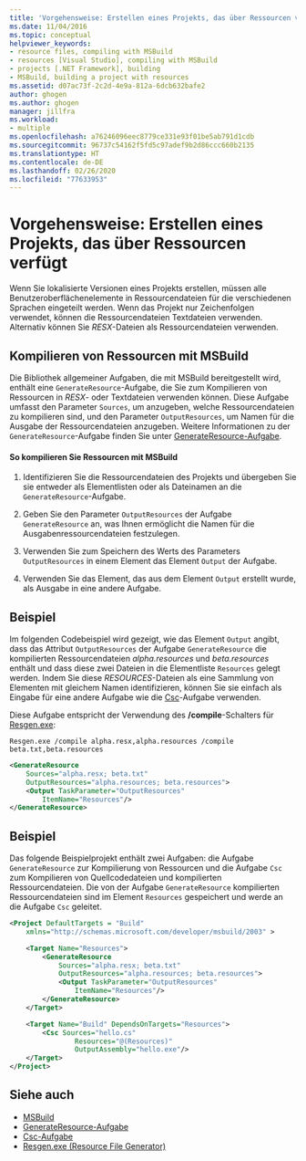 ```yaml
---
title: 'Vorgehensweise: Erstellen eines Projekts, das über Ressourcen verfügt | Microsoft-Dokumentation'
ms.date: 11/04/2016
ms.topic: conceptual
helpviewer_keywords:
- resource files, compiling with MSBuild
- resources [Visual Studio], compiling with MSBuild
- projects [.NET Framework], building
- MSBuild, building a project with resources
ms.assetid: d07ac73f-2c2d-4e9a-812a-6dcb632bafe2
author: ghogen
ms.author: ghogen
manager: jillfra
ms.workload:
- multiple
ms.openlocfilehash: a76246096eec8779ce331e93f01be5ab791d1cdb
ms.sourcegitcommit: 96737c54162f5fd5c97adef9b2d86ccc660b2135
ms.translationtype: HT
ms.contentlocale: de-DE
ms.lasthandoff: 02/26/2020
ms.locfileid: "77633953"
---
```

# <a name="how-to-build-a-project-that-has-resources"></a>Vorgehensweise: Erstellen eines Projekts, das über Ressourcen verfügt

Wenn Sie lokalisierte Versionen eines Projekts erstellen, müssen alle Benutzeroberflächenelemente in Ressourcendateien für die verschiedenen Sprachen eingeteilt werden. Wenn das Projekt nur Zeichenfolgen verwendet, können die Ressourcendateien Textdateien verwenden. Alternativ können Sie *RESX*-Dateien als Ressourcendateien verwenden.

## <a name="compile-resources-with-msbuild"></a>Kompilieren von Ressourcen mit MSBuild

Die Bibliothek allgemeiner Aufgaben, die mit MSBuild bereitgestellt wird, enthält eine `GenerateResource`-Aufgabe, die Sie zum Kompilieren von Ressourcen in *RESX*- oder Textdateien verwenden können. Diese Aufgabe umfasst den Parameter `Sources`, um anzugeben, welche Ressourcendateien zu kompilieren sind, und den Parameter `OutputResources`, um Namen für die Ausgabe der Ressourcendateien anzugeben. Weitere Informationen zu der `GenerateResource`-Aufgabe finden Sie unter [GenerateResource-Aufgabe](../msbuild/generateresource-task.md).

#### <a name="to-compile-resources-with-msbuild"></a>So kompilieren Sie Ressourcen mit MSBuild

1. Identifizieren Sie die Ressourcendateien des Projekts und übergeben Sie sie entweder als Elementlisten oder als Dateinamen an die `GenerateResource`-Aufgabe.

2. Geben Sie den Parameter `OutputResources` der Aufgabe `GenerateResource` an, was Ihnen ermöglicht die Namen für die Ausgabenressourcendateien festzulegen.

3. Verwenden Sie zum Speichern des Werts des Parameters `OutputResources` in einem Element das Element `Output` der Aufgabe.

4. Verwenden Sie das Element, das aus dem Element `Output` erstellt wurde, als Ausgabe in eine andere Aufgabe.

## <a name="example"></a>Beispiel

Im folgenden Codebeispiel wird gezeigt, wie das Element `Output` angibt, dass das Attribut `OutputResources` der Aufgabe `GenerateResource` die kompilierten Ressourcendateien *alpha.resources* und *beta.resources* enthält und dass diese zwei Dateien in die Elementliste `Resources` gelegt werden. Indem Sie diese *RESOURCES*-Dateien als eine Sammlung von Elementen mit gleichem Namen identifizieren, können Sie sie einfach als Eingabe für eine andere Aufgabe wie die [Csc](../msbuild/csc-task.md)-Aufgabe verwenden.

Diese Aufgabe entspricht der Verwendung des **/compile**-Schalters für [Resgen.exe](/dotnet/framework/tools/resgen-exe-resource-file-generator):

`Resgen.exe /compile alpha.resx,alpha.resources /compile beta.txt,beta.resources`

```xml
<GenerateResource
    Sources="alpha.resx; beta.txt"
    OutputResources="alpha.resources; beta.resources">
    <Output TaskParameter="OutputResources"
        ItemName="Resources"/>
</GenerateResource>
```

## <a name="example"></a>Beispiel

Das folgende Beispielprojekt enthält zwei Aufgaben: die Aufgabe `GenerateResource` zur Kompilierung von Ressourcen und die Aufgabe `Csc` zum Kompilieren von Quellcodedateien und kompilierten Ressourcendateien. Die von der Aufgabe `GenerateResource` kompilierten Ressourcendateien sind im Element `Resources` gespeichert und werde an die Aufgabe `Csc` geleitet.

```xml
<Project DefaultTargets = "Build"
    xmlns="http://schemas.microsoft.com/developer/msbuild/2003" >

    <Target Name="Resources">
        <GenerateResource
            Sources="alpha.resx; beta.txt"
            OutputResources="alpha.resources; beta.resources">
            <Output TaskParameter="OutputResources"
                ItemName="Resources"/>
        </GenerateResource>
    </Target>

    <Target Name="Build" DependsOnTargets="Resources">
        <Csc Sources="hello.cs"
                Resources="@(Resources)"
                OutputAssembly="hello.exe"/>
    </Target>
</Project>
```

## <a name="see-also"></a>Siehe auch

- [MSBuild](../msbuild/msbuild.md)
- [GenerateResource-Aufgabe](../msbuild/generateresource-task.md)
- [Csc-Aufgabe](../msbuild/csc-task.md)
- [Resgen.exe (Resource File Generator)](/dotnet/framework/tools/resgen-exe-resource-file-generator)
